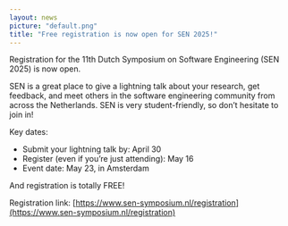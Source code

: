 ```yaml
---
layout: news
picture: "default.png"
title: "Free registration is now open for SEN 2025!"
---
```


Registration for the 11th Dutch Symposium on Software Engineering (SEN 2025) is now open. 

SEN is a great place to give a lightning talk about your research, get feedback, and meet others in the software engineering community from across the Netherlands. SEN is very student-friendly, so don’t hesitate to join in!

Key dates:
- Submit your lightning talk by: April 30
- Register (even if you’re just attending): May 16
- Event date: May 23, in Amsterdam

And registration is totally FREE!

Registration link: [https://www.sen-symposium.nl/registration](https://www.sen-symposium.nl/registration)